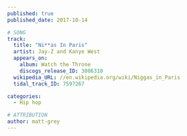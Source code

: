 ```yaml
---
published: true
published_date: 2017-10-14

# SONG
track:
  title: "Ni**as In Paris"
  artist: Jay-Z and Kanye West
  appears_on:
    album: Watch the Throne
    discogs_release_ID: 3086310
  wikipedia_URL: //en.wikipedia.org/wiki/Niggas_in_Paris
  tidal_track_ID: 7597267

categories:
  - Hip hop

# ATTRIBUTION
author: matt-grey
---
```

